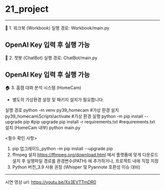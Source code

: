 # 21_project
-------------------------------------------------------------------------
📁 1. 워크북 (Workbook)
실행 경로:
Workbook/main.py

OpenAI Key 입력 후 실행 가능
-------------------------------------------------------------------------
💬 2. 챗봇 (ChatBot)
실행 경로:
ChatBot/main.py

OpenAI Key 입력 후 실행 가능
-------------------------------------------------------------------------
🏠 3. 홈캠 대화 분석 시스템 (HomeCam)

- 별도의 가상환경 설정 및 패키지 설치가 필요합니다.

실행 경로
python -m venv py39_homecam #가상 환경 설치
py39_homecam\Scripts\activate #가상 환경 실행
python -m pip install --upgrade pip #pip upgrade
pip install -r requirements.txt #requirements.txt 설치 (HomeCam 내부)
python main.py

<필수 확인 사항>
1. pip 업그레이드_python -m pip install --upgrade pip
2. ffmpeg 설치
   https://ffmpeg.org/download.html 에서 플랫폼에 맞게 다운로드
   설치 후 실행파일 경로를 환경변수(PATH) 에 추가하거나, 프로젝트 내에 직접 지정
3. Python 버전_3.9 사용 권장 (Whisper 및 Pyannote 호환성 이슈 대비)
-------------------------------------------------------------------------

시연 영상 url: https://youtu.be/Xx3EVTTmDR0

